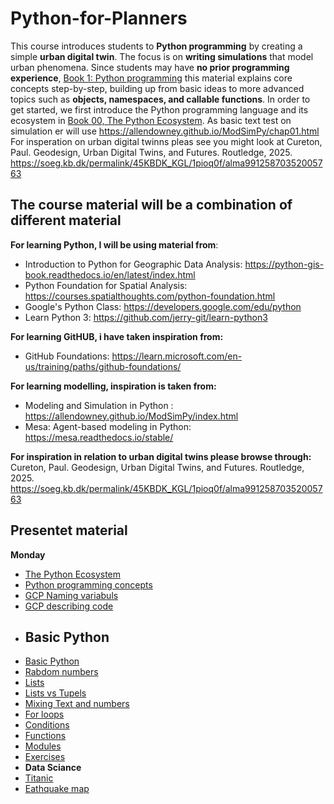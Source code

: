 # Python-for-Planners
This course introduces students to **Python programming** by creating a simple **urban digital twin**. The focus is on **writing simulations** that model urban phenomena. Since students may have **no prior programming experience**, [Book 1: Python programming](Book_01_python_programming.ipynb) this material explains core concepts step-by-step, building up from basic ideas to more advanced topics such as **objects, namespaces, and callable functions**. In order to get started, we first introduce the Python programming language and its ecosystem in [Book 00, The Python Ecosystem](Book_00_The_Python_Ecosystem.md). As basic text test on simulation er will use https://allendowney.github.io/ModSimPy/chap01.html  For insperation on urban digital twinns pleas see you might look at
Cureton, Paul. Geodesign, Urban Digital Twins, and Futures. Routledge, 2025. https://soeg.kb.dk/permalink/45KBDK_KGL/1pioq0f/alma99125870352005763

## The course material will be a combination of different material
**For learning Python, I will be using material from**:
- Introduction to Python for Geographic Data Analysis: https://python-gis-book.readthedocs.io/en/latest/index.html
- Python Foundation for Spatial Analysis: https://courses.spatialthoughts.com/python-foundation.html
- Google's Python Class: https://developers.google.com/edu/python
- Learn Python 3: https://github.com/jerry-git/learn-python3

**For learning GitHUB, i have taken inspiration from:**
- GitHub Foundations: https://learn.microsoft.com/en-us/training/paths/github-foundations/

**For learning modelling, inspiration is taken from:**
- Modeling and Simulation in Python : https://allendowney.github.io/ModSimPy/index.html
- Mesa: Agent-based modeling in Python:  https://mesa.readthedocs.io/stable/
 

**For inspiration in relation to urban digital twins  please browse through:**
Cureton, Paul. Geodesign, Urban Digital Twins, and Futures. Routledge, 2025. https://soeg.kb.dk/permalink/45KBDK_KGL/1pioq0f/alma99125870352005763


## Presentet material
**Monday**
- [The Python Ecosystem](The_Python_Ecosystem.md)
- [Python programming concepts](Python_programming_concepts.ipynb)
- [GCP Naming variabuls](gcp-1-variable-naming.ipynb)
- [GCP describing code](gcp-2-describing-code.ipynb)
- ## Basic Python ## 
- [Basic Python](basic_python/00-python-basics.ipynb)
- [Rabdom numbers](basic_python/00a_Random_numbers.ipynb)
- [Lists](basic_python/01-lists-and-indices.ipynb)
- [Lists vs Tupels](basic_python/01a_Lists_vs_tuppels.ipynb)
- [Mixing Text and numbers](basic_python/02-text-and-numbers.ipynb)
- [For loops](basic_python/03-for-loops.ipynb)
- [Conditions](basic_python/04-conditional-statements.ipynb)
- [Functions](basic_python/05-functions.ipynb)
- [Modules](basic_python/07-modules.ipynb)
- [Exercises](basic_python/08-exercises.ipynb)
- **Data Sciance** 
- [Titanic](Data_Science_Using_Pandas_Titanic.ipynb)
- [Eathquake map](load_Earthquake_geojson_from_web.ipynb)
